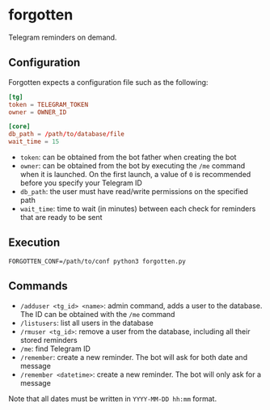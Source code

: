 # forgotten

Telegram reminders on demand.

## Configuration

Forgotten expects a configuration file such as the following:

```conf
[tg]
token = TELEGRAM_TOKEN
owner = OWNER_ID

[core]
db_path = /path/to/database/file
wait_time = 15
```

- `token`: can be obtained from the bot father when creating the bot
- `owner`: can be obtained from the bot by executing the `/me` command when it is launched. On the first launch, a value of `0` is recommended before you specify your Telegram ID
- `db_path`: the user must have read/write permissions on the specified path
- `wait_time`: time to wait (in minutes) between each check for reminders that are ready to be sent

## Execution

`FORGOTTEN_CONF=/path/to/conf python3 forgotten.py`

## Commands

- `/adduser <tg_id> <name>`: admin command, adds a user to the database. The ID can be obtained with the `/me` command
- `/listusers`: list all users in the database
- `/rmuser <tg_id>`: remove a user from the database, including all their stored reminders
- `/me`: find Telegram ID
- `/remember`: create a new reminder. The bot will ask for both date and message
- `/remember <datetime>`: create a new reminder. The bot will only ask for a message

Note that all dates must be written in `YYYY-MM-DD hh:mm` format.
